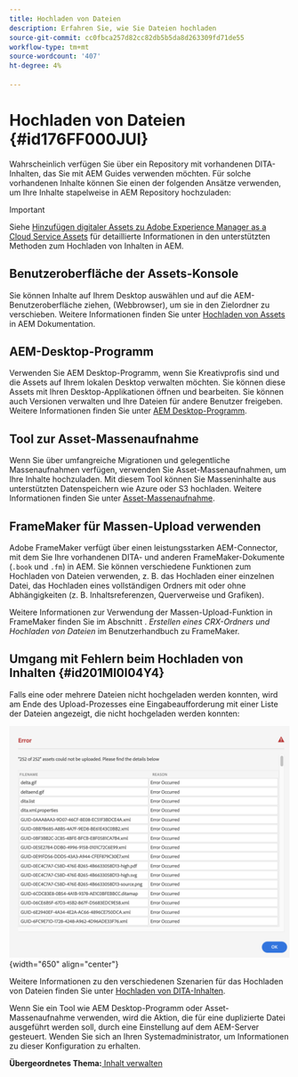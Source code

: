 ```yaml
---
title: Hochladen von Dateien
description: Erfahren Sie, wie Sie Dateien hochladen
source-git-commit: cc0fbca257d82cc82db5b5da8d263309fd71de55
workflow-type: tm+mt
source-wordcount: '407'
ht-degree: 4%

---
```



# Hochladen von Dateien {#id176FF000JUI}

Wahrscheinlich verfügen Sie über ein Repository mit vorhandenen DITA-Inhalten, das Sie mit AEM Guides verwenden möchten. Für solche vorhandenen Inhalte können Sie einen der folgenden Ansätze verwenden, um Ihre Inhalte stapelweise in AEM Repository hochzuladen:

>[!IMPORTANT]
>
> Siehe [Hinzufügen digitaler Assets zu Adobe Experience Manager as a Cloud Service Assets](https://experienceleague.adobe.com/docs/experience-manager-cloud-service/assets/manage/add-assets.html) für detaillierte Informationen in den unterstützten Methoden zum Hochladen von Inhalten in AEM.

## Benutzeroberfläche der Assets-Konsole

Sie können Inhalte auf Ihrem Desktop auswählen und auf die AEM-Benutzeroberfläche ziehen, \(Webbrowser\), um sie in den Zielordner zu verschieben. Weitere Informationen finden Sie unter [Hochladen von Assets](https://experienceleague.adobe.com/docs/experience-manager-cloud-service/assets/manage/add-assets.html#upload-assets) in AEM Dokumentation.

## AEM-Desktop-Programm

Verwenden Sie AEM Desktop-Programm, wenn Sie Kreativprofis sind und die Assets auf Ihrem lokalen Desktop verwalten möchten. Sie können diese Assets mit Ihren Desktop-Applikationen öffnen und bearbeiten. Sie können auch Versionen verwalten und Ihre Dateien für andere Benutzer freigeben. Weitere Informationen finden Sie unter [AEM Desktop-Programm](https://experienceleague.adobe.com/docs/experience-manager-desktop-app/using/using.html?lang=de).

## Tool zur Asset-Massenaufnahme

Wenn Sie über umfangreiche Migrationen und gelegentliche Massenaufnahmen verfügen, verwenden Sie Asset-Massenaufnahmen, um Ihre Inhalte hochzuladen. Mit diesem Tool können Sie Masseninhalte aus unterstützten Datenspeichern wie Azure oder S3 hochladen. Weitere Informationen finden Sie unter [Asset-Massenaufnahme](https://experienceleague.adobe.com/docs/experience-manager-cloud-service/assets/manage/add-assets.html?lang=en#asset-bulk-ingestor).

## FrameMaker für Massen-Upload verwenden

Adobe FrameMaker verfügt über einen leistungsstarken AEM-Connector, mit dem Sie Ihre vorhandenen DITA- und anderen FrameMaker-Dokumente \(`.book` und `.fm`\) in AEM. Sie können verschiedene Funktionen zum Hochladen von Dateien verwenden, z. B. das Hochladen einer einzelnen Datei, das Hochladen eines vollständigen Ordners mit oder ohne Abhängigkeiten \(z. B. Inhaltsreferenzen, Querverweise und Grafiken\).

Weitere Informationen zur Verwendung der Massen-Upload-Funktion in FrameMaker finden Sie im Abschnitt . *Erstellen eines CRX-Ordners und Hochladen von Dateien* im Benutzerhandbuch zu FrameMaker.

## Umgang mit Fehlern beim Hochladen von Inhalten {#id201MI0I04Y4}

Falls eine oder mehrere Dateien nicht hochgeladen werden konnten, wird am Ende des Upload-Prozesses eine Eingabeaufforderung mit einer Liste der Dateien angezeigt, die nicht hochgeladen werden konnten:

![](images/uuid-files-failed-to-upload_cs.png){width="650" align="center"}

Weitere Informationen zu den verschiedenen Szenarien für das Hochladen von Dateien finden Sie unter [Hochladen von DITA-Inhalten](authoring-file-management.md#).

Wenn Sie ein Tool wie AEM Desktop-Programm oder Asset-Massenaufnahme verwenden, wird die Aktion, die für eine duplizierte Datei ausgeführt werden soll, durch eine Einstellung auf dem AEM-Server gesteuert. Wenden Sie sich an Ihren Systemadministrator, um Informationen zu dieser Konfiguration zu erhalten.

**Übergeordnetes Thema:**[ Inhalt verwalten](authoring.md)

